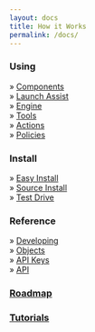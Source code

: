 ```yaml
---
layout: docs
title: How it Works
permalink: /docs/
---
```


### Using
 &raquo; [Components](/docs/components/)<br/>
 &raquo; [Launch Assist](/docs/launch/)<br/>
 &raquo; [Engine](/docs/reflex-engine/)<br/>
 &raquo; [Tools](/docs/reflex-tools/)<br/>
 &raquo; [Actions](/docs/reflex-actions/)<br/>
 &raquo; [Policies](/docs/policies/)<br/>
### Install
 &raquo; [Easy Install](/docs/install#easy-install)<br/>
 &raquo; [Source Install](/docs/install#source-install)<br/>
 &raquo; [Test Drive](/docs/install#test-install)<br/>
### Reference
 &raquo; [Developing](/docs/developing/)<br/>
 &raquo; [Objects](/docs/objects/)<br/>
 &raquo; [API Keys](/docs/apikeys/)<br/>
 &raquo; [API](/docs/api/)<br/>
### [Roadmap](/docs/roadmap/)
### [Tutorials](/tut/)
